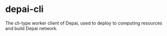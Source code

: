 # depai-cli
The cli-type worker client of Depai, used to deploy to computing resources and build Depai network.
